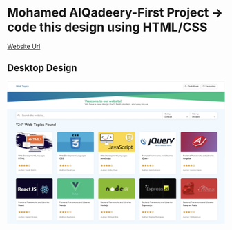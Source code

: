 # Mohamed AlQadeery-First Project -> code this design using HTML/CSS
[Website Url](https://jsd-0923.github.io/mohamed-alqadeery/mohamed-alqadeery-project1/)
## Desktop Design
![Desktop Design](https://github.com/JSD-0923/mohamed-alqadeery/blob/main/mohamed-alqadeery-project1/assets/project-sample.png)
